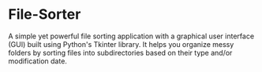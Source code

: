 # File-Sorter
A simple yet powerful file sorting application with a graphical user interface (GUI) built using Python's Tkinter library. It helps you organize messy folders by sorting files into subdirectories based on their type and/or modification date.
